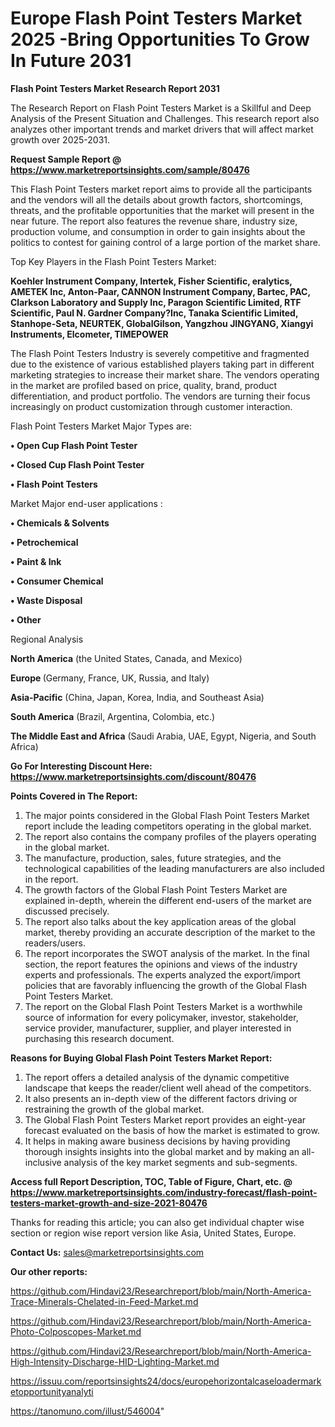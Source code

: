 # Europe Flash Point Testers Market 2025 -Bring Opportunities To Grow In Future 2031

<strong>Flash Point Testers Market Research Report 2031</strong>

The Research Report on Flash Point Testers Market is a Skillful and Deep Analysis of the Present Situation and Challenges. This research report also analyzes other important trends and market drivers that will affect market growth over 2025-2031.

<strong>Request Sample Report @ <a href=https://www.marketreportsinsights.com/sample/80476>https://www.marketreportsinsights.com/sample/80476</a></strong>

This Flash Point Testers market report aims to provide all the participants and the vendors will all the details about growth factors, shortcomings, threats, and the profitable opportunities that the market will present in the near future. The report also features the revenue share, industry size, production volume, and consumption in order to gain insights about the politics to contest for gaining control of a large portion of the market share.

Top Key Players in the Flash Point Testers Market:

<strong>Koehler Instrument Company, Intertek, Fisher Scientific, eralytics, AMETEK Inc, Anton-Paar, CANNON Instrument Company, Bartec, PAC, Clarkson Laboratory and Supply Inc, Paragon Scientific Limited, RTF Scientific, Paul N. Gardner Company?Inc, Tanaka Scientific Limited, Stanhope-Seta, NEURTEK, GlobalGilson, Yangzhou JINGYANG, Xiangyi Instruments, Elcometer, TIMEPOWER</strong>

The Flash Point Testers Industry is severely competitive and fragmented due to the existence of various established players taking part in different marketing strategies to increase their market share. The vendors operating in the market are profiled based on price, quality, brand, product differentiation, and product portfolio. The vendors are turning their focus increasingly on product customization through customer interaction.

Flash Point Testers Market Major Types are:

<strong>• Open Cup Flash Point Tester

• Closed Cup Flash Point Tester

• Flash Point Testers</strong>

Market Major end-user applications :

<strong>• Chemicals & Solvents

• Petrochemical

• Paint & Ink

• Consumer Chemical

• Waste Disposal

• Other</strong>

Regional Analysis

</u><strong><b>North America</b></strong> (the United States, Canada, and Mexico)

<strong><b>Europe </b></strong>(Germany, France, UK, Russia, and Italy)

<strong><b>Asia-Pacific</b></strong> (China, Japan, Korea, India, and Southeast Asia)

<strong><b>South America</b></strong> (Brazil, Argentina, Colombia, etc.)

<strong><b>The Middle East and Africa</b></strong> (Saudi Arabia, UAE, Egypt, Nigeria, and South Africa)

<strong>Go For Interesting Discount Here: <a href=https://www.marketreportsinsights.com/discount/80476>https://www.marketreportsinsights.com/discount/80476</a></strong>

<strong>Points Covered in The Report:</strong>
<ol>
  <li>The major points considered in the Global Flash Point Testers Market report include the leading competitors operating in the global market.</li>
  <li>The report also contains the company profiles of the players operating in the global market.</li>
  <li>The manufacture, production, sales, future strategies, and the technological capabilities of the leading manufacturers are also included in the report.</li>
  <li>The growth factors of the Global Flash Point Testers Market are explained in-depth, wherein the different end-users of the market are discussed precisely.</li>
  <li>The report also talks about the key application areas of the global market, thereby providing an accurate description of the market to the readers/users.</li>
  <li>The report incorporates the SWOT analysis of the market. In the final section, the report features the opinions and views of the industry experts and professionals. The experts analyzed the export/import policies that are favorably influencing the growth of the Global Flash Point Testers Market.</li>
  <li>The report on the Global Flash Point Testers Market is a worthwhile source of information for every policymaker, investor, stakeholder, service provider, manufacturer, supplier, and player interested in purchasing this research document.</li>
</ol>
<strong>Reasons for Buying Global Flash Point Testers Market Report:</strong>

<ol>
  <li>The report offers a detailed analysis of the dynamic competitive landscape that keeps the reader/client well ahead of the competitors.</li>
  <li>It also presents an in-depth view of the different factors driving or restraining the growth of the global market.</li>
  <li>The Global Flash Point Testers Market report provides an eight-year forecast evaluated on the basis of how the market is estimated to grow.</li>
  <li>It helps in making aware business decisions by having providing thorough insights insights into the global market and by making an all-inclusive analysis of the key market segments and sub-segments.</li>
</ol>
<strong>Access full Report Description, TOC, Table of Figure, Chart, etc. @ <a href=https://www.marketreportsinsights.com/industry-forecast/flash-point-testers-market-growth-and-size-2021-80476>https://www.marketreportsinsights.com/industry-forecast/flash-point-testers-market-growth-and-size-2021-80476</a></strong>


Thanks for reading this article; you can also get individual chapter wise section or region wise report version like Asia, United States, Europe.

<strong>Contact Us:</strong>
sales@marketreportsinsights.com

<strong>Our other reports:</strong>

<a href=https://github.com/Hindavi23/Researchreport/blob/main/North-America-Trace-Minerals-Chelated-in-Feed-Market.md>https://github.com/Hindavi23/Researchreport/blob/main/North-America-Trace-Minerals-Chelated-in-Feed-Market.md</a>

<a href=https://github.com/Hindavi23/Researchreport/blob/main/North-America-Photo-Colposcopes-Market.md>https://github.com/Hindavi23/Researchreport/blob/main/North-America-Photo-Colposcopes-Market.md</a>

<a href=https://github.com/Hindavi23/Researchreport/blob/main/North-America-High-Intensity-Discharge-HID-Lighting-Market.md>https://github.com/Hindavi23/Researchreport/blob/main/North-America-High-Intensity-Discharge-HID-Lighting-Market.md</a>

<a href=https://issuu.com/reportsinsights24/docs/europehorizontalcaseloadermarketopportunityanalyti>https://issuu.com/reportsinsights24/docs/europehorizontalcaseloadermarketopportunityanalyti</a>

<a href=https://tanomuno.com/illust/546004>https://tanomuno.com/illust/546004</a>"
